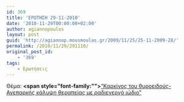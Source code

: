 ```yaml
---
id: 369
title: 'ΕΡΩΤΗΣΗ 29-11-2010'
date: '2010-11-29T00:00:00+02:00'
author: agiannopoulos
layout: post
guid: 'http://agiannop.mousmoulas.gr/2009/11/25/25-11-2009-28/'
permalink: /2010/11/29/291110/
original_post_id:
    - '369'
tags:
    - Ερωτήσεις
---
```


Θέμα: **<span style="font-family:""></span>**[“Καρκίνος του θυροειδούς-Ανεπαρκής κάλυψη θεραπείας με ραδιενεργό ιώδιο” ](/wp-content/uploads/2009/11/291110_radienergo_iodio.pdf)